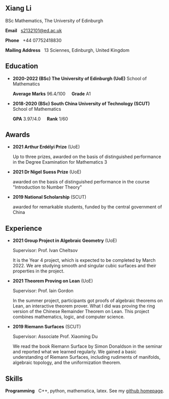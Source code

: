 ## Xiang Li
BSc Mathematics, The University of Edinburgh

**Email** &nbsp; s2132101@ed.ac.uk

**Phone** &nbsp; +44 07752418830

**Mailing Address** &nbsp; 13 Sciennes, Edinburgh, United Kingdom

## Education

* **2020-2022 (BSc) The University of Edinburgh (UoE)** School of Mathematics

  **Average Marks** 96.4/100 &nbsp;&nbsp;&nbsp;  **Grade** A1 

* **2018-2020 (BSc) South China University of Technology (SCUT)** School of Mathematics

  **GPA** 3.97/4.0 &nbsp;&nbsp;&nbsp; **Rank** 1/60

## Awards

* **2021 Arthur Erdélyi Prize** (UoE)

  Up to three prizes, awarded on the basis of distinguished performance in the Degree Examination for Mathematics 3

* **2021 Dr Nigel Suess Prize** (UoE)

  awarded on the basis of distinguished performance in the course "Introduction to Number Theory"
* **2019 National Scholarship** (SCUT)

  awarded for remarkable students, funded by the central government of China

## Experience

* **2021 Group Project in Algebraic Geometry** (UoE)

  Supervisor: Prof. Ivan Cheltsov 
  
  It is the Year 4 project, which is expected to be completed by March 2022. We are studying smooth and singular cubic surfaces and their properties in the project.

* **2021 Theorem Proving on Lean** (UoE)

  Supervisor: Prof. Iain Gordon

  In the summer project, participants got proofs of algebraic theorems on Lean, an interactive theorem prover. What I did was proving the ring version of the Chinese Remainder Theorem on Lean. This project combines mathematics, logic, and computer science.


* **2019 Riemann Surfaces** (SCUT)

  Supervisor: Associate Prof. Xiaoming Du

  We read the book Riemann Surface by Simon Donaldson in the seminar and reported what we learned regularly. We gained a basic understanding of Riemann Surfaces, including rudiments of manifolds, algebraic topology, and the uniformization theorem.
  
## Skills

**Programming** &nbsp; C++, python, mathematica, latex. See my [github homepage](https://github.com/lambdacdm).
  
<!-- ## Research Interest

I'm interested in Algebra. Specifically, I have read the following books in the respective fields:

* *Naive Lie Theory* by John Stillwell (Lie Algebra)

* *Basic Category Theory* by Tom Leinster (Category Theory)

* *Riemann Surface* by Simon Donaldson (Riemann Surface) -->

<!-- ## Welcome to GitHub Pages

You can use the [editor on GitHub](https://github.com/lambdacdm/homepage/edit/main/README.md) to maintain and preview the content for your website in Markdown files.

Whenever you commit to this repository, GitHub Pages will run [Jekyll](https://jekyllrb.com/) to rebuild the pages in your site, from the content in your Markdown files.

### Markdown

Markdown is a lightweight and easy-to-use syntax for styling your writing. It includes conventions for

```markdown
Syntax highlighted code block

# Header 1
## Header 2
### Header 3

- Bulleted
- List

1. Numbered
2. List

**Bold** and _Italic_ and `Code` text

[Link](url) and ![Image](src)
```

For more details see [GitHub Flavored Markdown](https://guides.github.com/features/mastering-markdown/).

### Jekyll Themes

Your Pages site will use the layout and styles from the Jekyll theme you have selected in your [repository settings](https://github.com/lambdacdm/homepage/settings/pages). The name of this theme is saved in the Jekyll `_config.yml` configuration file.

### Support or Contact

Having trouble with Pages? Check out our [documentation](https://docs.github.com/categories/github-pages-basics/) or [contact support](https://support.github.com/contact) and we’ll help you sort it out. -->
